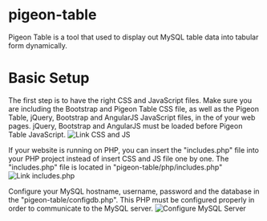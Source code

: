 # pigeon-table
Pigeon Table is a tool that used to display out MySQL table data into tabular form dynamically.

# Basic Setup
The first step is to have the right CSS and JavaScript files. Make sure you are including the Bootstrap and Pigeon Table CSS file, as well as the Pigeon Table, jQuery, Bootstrap and AngularJS JavaScript files, in the <head> of your web pages. jQuery, Bootstrap and AngularJS must be loaded before Pigeon Table JavaScript.
![Link CSS and JS](https://preview.ibb.co/fA0Tjk/Untitled.png)

If your website is running on PHP, you can insert the "includes.php" file into your PHP project instead of insert CSS and JS file one by one. The "includes.php" file is located in "pigeon-table/php/includes.php"
![Link includes.php](https://preview.ibb.co/j239qQ/include_PHP.png)

Configure your MySQL hostname, username, password and the database in the "pigeon-table/configdb.php". This PHP must be configured properly in order to communicate to the MySQL server.
![Configure MySQL Server](https://image.ibb.co/hjZcc5/configdb.png)
